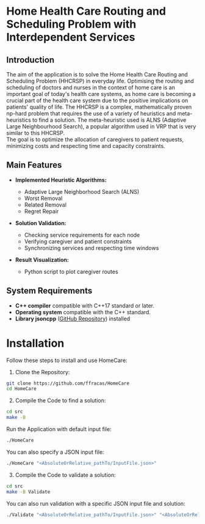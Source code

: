 # Home Health Care Routing and Scheduling Problem with Interdependent Services
## Introduction
The aim of the application is to solve the Home Health Care Routing and Scheduling Problem (HHCRSP) in everyday life.
Optimising the routing and scheduling of doctors and nurses in the context of home care is an important goal of today's health care systems, as home care is becoming a crucial part of the health care system due to the positive implications on patients' quality of life.
The HHCRSP is a complex, mathematically proven np-hard problem that requires the use of a variety of heuristics and meta-heuristics to find a solution.
The meta-heuristic used is ALNS (Adaptive Large Neighbourhood Search), a popular algorithm used in VRP that is very similar to this HHCRSP.  
The goal is to optimize the allocation of caregivers to patient requests, minimizing costs and respecting time and capacity constraints.

## Main Features

- **Implemented Heuristic Algorithms:**
  - Adaptive Large Neighborhood Search (ALNS)
  - Worst Removal
  - Related Removal
  - Regret Repair

- **Solution Validation:**
  - Checking service requirements for each node
  - Verifying caregiver and patient constraints
  - Synchronizing services and respecting time windows

- **Result Visualization:**
  - Python script to plot caregiver routes

## System Requirements
- **C++ compiler** compatible with C++17 standard or later.
- **Operating system** compatible with the C++ standard.
- **Library jsoncpp** ([GitHub Repository](https://github.com/open-source-parsers/jsoncpp?tab=readme-ov-file)) installed

# Installation
Follow these steps to install and use HomeCare:

1. Clone the Repository:

``` bash
git clone https://github.com/ffracas/HomeCare
cd HomeCare
```

2. Compile the Code to find a solution:
    
``` bash
cd src
make -B
```

Run the Application with default input file:

```bash
./HomeCare
```
You can also specify a JSON input file:
```bash
./HomeCare "<AbsoluteOrRelative_pathTo/InputFile.json>"
```

3. Compile the Code to validate a solution:

``` bash
cd src
make -B Validate
```
You can also run validation with a specific JSON input file and solution:
```bash
./Validate "<AbsoluteOrRelative_pathTo/InputFile.json>" "<AbsoluteOrRelative_pathTo/SolutionFile.json>"
```

